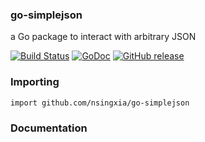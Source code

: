 ### go-simplejson

a Go package to interact with arbitrary JSON

[![Build Status](https://secure.travis-ci.org/bitly/go-simplejson.png?branch=master)](http://travis-ci.org/nsingxia/go-simplejson) [![GoDoc](https://godoc.org/github.com/nsingxia/go-simplejson?status.svg)](https://godoc.org/github.com/nsingxia/go-simplejson) [![GitHub release](https://img.shields.io/github/release/nsingxia/go-simplejson.svg)](https://github.com/bitly/go-simplejson/releases/latest)


### Importing

    import github.com/nsingxia/go-simplejson

### Documentation


